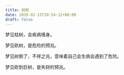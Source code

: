 ```yaml
---
title: 树倒
date: 2020-02-15T20:54:12+08:00
draft: false
---
```


梦见枯树，会疾病缠身。<br>


梦见砍树，是危险的预兆。<br>


梦见树倒了，不祥之兆，意味着自己会生病会遇到了危险。<br>


梦见砍到巨树，是失财的预兆。<br>
